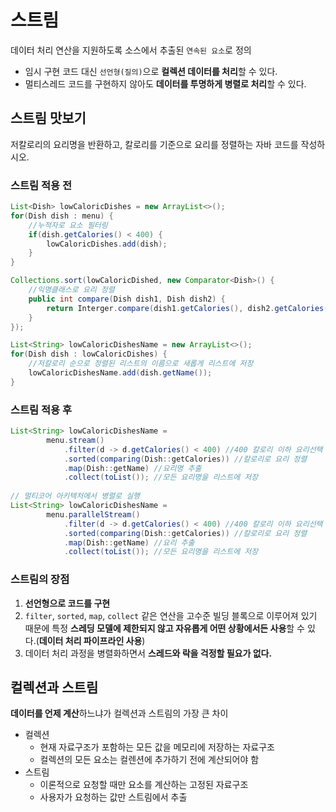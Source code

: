 # 스트림
데이터 처리 연산을 지원하도록 소스에서 추출된 `연속된 요소`로 정의
* 임시 구현 코드 대신 `선언형(질의)`으로 **컬렉션 데이터를 처리**할 수 있다.
* 멀티스레드 코드를 구현하지 않아도 **데이터를 투명하게 병렬로 처리**할 수 있다.

## 스트림 맛보기
저칼로리의 요리명을 반환하고, 칼로리를 기준으로 요리를 정렬하는 자바 코드를 작성하시오.

### 스트림 적용 전
```java
List<Dish> lowCaloricDishes = new ArrayList<>();
for(Dish dish : menu) {
    //누적자로 요소 필터링
    if(dish.getCalories() < 400) {
        lowCaloricDishes.add(dish);
    }
}

Collections.sort(lowCaloricDished, new Comparator<Dish>() {
    //익명클래스로 요리 정렬
    public int compare(Dish dish1, Dish dish2) {
        return Interger.compare(dish1.getCalories(), dish2.getCalories());
    }
});

List<String> lowCaloricDishesName = new ArrayList<>();
for(Dish dish : lowCaloricDishes) {
    //저칼로리 순으로 정렬된 리스트의 이름으로 새롭게 리스트에 저장
    lowCaloricDishesName.add(dish.getName());
}
```

### 스트림 적용 후
```java
List<String> lowCaloricDishesName = 
        menu.stream()
            .filter(d -> d.getCalories() < 400) //400 칼로리 이하 요리선택 
            .sorted(comparing(Dish::getCalories)) //칼로리로 요리 정렬
            .map(Dish::getName) //요리명 추출
            .collect(toList()); //모든 요리명을 리스트에 저장
        
// 멀티코어 아키텍처에서 병렬로 실행 
List<String> lowCaloricDishesName =
        menu.parallelStream()
            .filter(d -> d.getCalories() < 400) //400 칼로리 이하 요리선택 
            .sorted(comparing(Dish::getCalories)) //칼로리로 요리 정렬
            .map(Dish::getName) //요리 추출
            .collect(toList()); //모든 요리명을 리스트에 저장
```
### 스트림의 장점
1. **선언형으로 코드를 구현**
2. `filter`, `sorted`, `map`, `collect` 같은 연산을 고수준 빌딩 블록으로 이루어져 있기 때문에
특정 **스레딩 모델에 제한되지 않고 자유롭게 어떤 상황에서든 사용**할 수 있다.(**데이터 처리 파이프라인 사용**)
3. 데이터 처리 과정을 병렬화하면서 **스레드와 락을 걱정할 필요가 없다.**

## 컬렉션과 스트림
**데이터를 언제 계산**하느냐가 컬렉션과 스트림의 가장 큰 차이
* 컬렉션
  * 현재 자료구조가 포함하는 모든 값을 메모리에 저장하는 자료구조
  * 컬렉션의 모든 요소는 컬렌션에 추가하기 전에 계산되어야 함
* 스트림
  * 이론적으로 요청할 때만 요소를 계산하는 고정된 자료구조
  * 사용자가 요청하는 값만 스트림에서 추출

